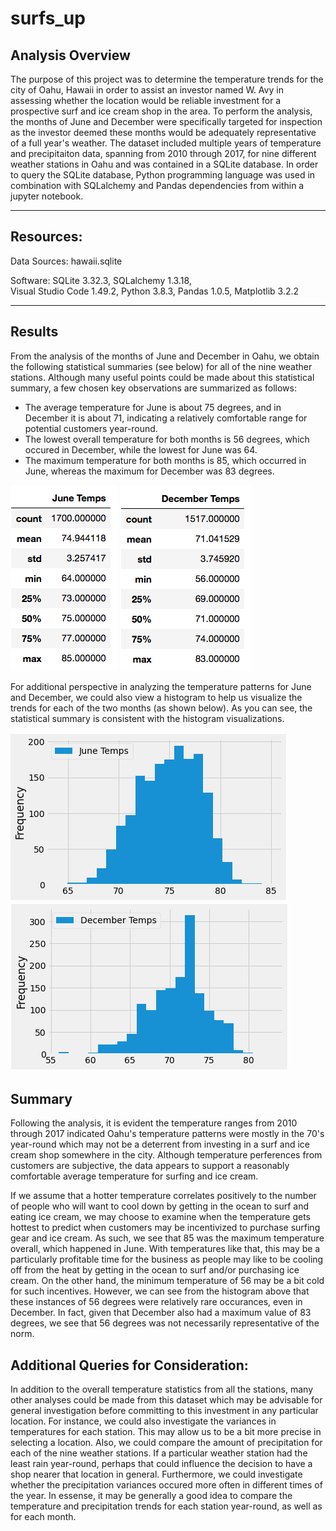 # surfs_up

## Analysis Overview

The purpose of this project was to determine the temperature trends for the city of Oahu, Hawaii in order to assist an investor named W. Avy in assessing whether the location would be reliable investment for a prospective surf and ice cream shop in the area.  To perform the analysis, the months of June and December were specifically targeted for inspection as the investor deemed these months would be adequately representative of a full year's weather.  The dataset included multiple years of temperature and precipitaiton data, spanning from 2010 through 2017, for nine different weather stations in Oahu and was contained in a SQLite database.  In order to query the SQLite database, Python programming language was used in combination with SQLalchemy and Pandas dependencies from within a jupyter notebook.


---------------------------------------------
## Resources:
Data Sources: hawaii.sqlite

Software: SQLite 3.32.3, SQLalchemy 1.3.18,\
Visual Studio Code 1.49.2, Python 3.8.3, Pandas 1.0.5,
Matplotlib 3.2.2

---------------------------------------------

## Results

From the analysis of the months of June and December in Oahu, we obtain the following statistical summaries (see below) for all of the nine weather stations.  Although many useful points could be made about this statistical summary, a few chosen key observations are summarized as follows:

- The average temperature for June is about 75 degrees, and in December it is about 71, indicating a relatively comfortable range for potential customers year-round.
- The lowest overall temperature for both months is 56 degrees, which occured in December, while the lowest for June was 64.
- The maximum temperature for both months is 85, which occurred in June, whereas the maximum for December was 83 degrees.

![](readme_pngs/jntemps.png)
![](readme_pngs/dectemps.png)

For additional perspective in analyzing the temperature patterns for June and December, we could also view a histogram to help us visualize the trends for each of the two months (as shown below).  As you can see, the statistical summary is consistent with the histogram visualizations.

![](readme_pngs/june_hist.png)
![](readme_pngs/december_hist.png)


## Summary

Following the analysis, it is evident the temperature ranges from 2010 through 2017 indicated Oahu's temperature patterns were mostly in the 70's year-round which may not be a deterrent from investing in a surf and ice cream shop somewhere in the city.  Although temperature perferences from customers are subjective, the data appears to support a reasonably comfortable average temperature for surfing and ice cream.

If we assume that a hotter temperature correlates positively to the number of people who will want to cool down by getting in the ocean to surf and eating ice cream, we may choose to examine when the temperature gets hottest to predict when customers may be incentivized to purchase surfing gear and ice cream.  As such, we see that 85 was the maximum temperature overall, which happened in June.  With temperatures like that, this may be a particularly profitable time for the business as people may like to be cooling off from the heat by getting in the ocean to surf and/or purchasing ice cream.  On the other hand, the minimum temperature of 56 may be a bit cold for such incentives.  However, we can see from the histogram above that these instances of 56 degrees were relatively rare occurances, even in December.  In fact, given that December also had a maximum value of 83 degrees, we see that 56 degrees was not necessarily representative of the norm.

## Additional Queries for Consideration:

In addition to the overall temperature statistics from all the stations, many other analyses could be made from this dataset which may be advisable for general investigation before committing to this investment in any particular location.  For instance, we could also investigate the variances in temperatures for each station.  This may allow us to be a bit more precise in selecting a location.  Also, we could compare the amount of precipitation for each of the nine weather stations.  If a particular weather station had the least rain year-round, perhaps that could influence the decision to have a shop nearer that location in general.  Furthermore, we could investigate whether the precipitation variances occured more often in different times of the year.  In essense, it may be generally a good idea to compare the temperature and precipitation trends for each station year-round, as well as for each month.